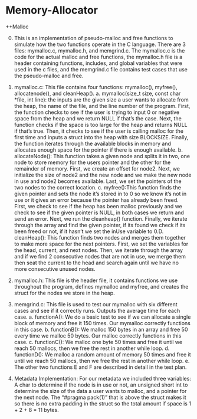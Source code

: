 # Memory-Allocator
++Malloc

0. This is an implementation of pseudo-malloc and free
functions to simulate how the two functions operate in the C language.
There are 3 files: mymalloc.c, mymalloc.h, and memgrind.c. The
mymalloc.c is the code for the actual malloc and free functions, the
mymalloc.h file is a header containing functions, includes, and global
variables that were used in the c files, and the memgrind.c file
contains test cases that use the pseudo-malloc and free.

1. mymalloc.c: This file contains four functions: mymalloc(), myfree(),
allocatenode(), and cleanHeap().
a. mymalloc(size_t size, const char *file, int line): the inputs are
the given size a user wants to allocate from the heap, the name
of the file, and the line number of the program. First, the
function checks to see if the user is trying to input 0 or
negative space from the heap and we return NULL if that’s the
case. Next, the function checks if the space is too large for the
heap and returns NULL if that’s true. Then, it checks to see if
the user is calling malloc for the first time and inputs a struct
into the heap with size BLOCKSIZE. Finally, the function iterates
through the available blocks in memory and allocates enough space
for the pointer if there is enough available.
b. allocateNode(): This function takes a given node and splits it in
two, one node to store memory for the users pointer and the other
for the remainder of memory. First, we create an offset for
node2. Next, we initialize the size of node2 and the new node and
we make the new node in use and node2 becomes available. Last, we
set the pointers of the two nodes to the correct location.
c. myfree():This function finds the given pointer and sets the node
it’s stored in to 0 so we know it’s not in use or it gives an
error because the pointer has already been freed. First, we check
to see if the heap has been malloc previously and we check to see
if the given pointer is NULL, in both cases we return and send an
error. Next, we run the cleanheap() function. Finally, we iterate
through the array and find the given pointer, if its found we
check if its been freed or not, if it hasn’t we set the inUse
variable to 0.D. cleanHeap(): This function finds two nodes and merges them
together to make more space for the next pointers. First, we set the
variables for the head, current, and next nodes. Then, we iterate
through the array and if we find 2 consecutive nodes that are not in
use, we merge them then seat the current to the head and search
again until we have no more consecutive unused nodes.

2. mymalloc.h: This file is the header file, it contains functions we use
throughout the program, defines mymalloc and myfree, and creates the
struct for the nodes we store in the heap.

3. memgrind.c: This file is used to test our mymalloc with six different
cases and see if it correctly runs. Outputs the average time for each
case.
a. functionA(): We do a basic test to see if we can allocate a
single block of memory and free it 150 times. Our mymalloc
correctly functions in this case.
b. functionB(): We malloc 150 bytes in an array and free 50 every
time we malloc 50 bytes. Our malloc correctly functions in this
case.
c. functionC(): We malloc one byte 50 times and free it until we
reach 50 mallocs, then we free the rest in another while loop.
d. functionD(): We malloc a random amount of memory 50 times and
free it until we reach 50 mallocs, then we free the rest in
another while loop.
e. The other two functions E and F are described in detail in the
test plan.

4. Metadata Implementation: For our metadata we included three variables:
A char to determine if the node is in use or not, an unsigned short int
to determine the size of the data a user wants to malloc, and a pointer
for the next node. The “#pragma pack(1)” that is above the struct makes
it so there is no extra padding in the struct so the total amount if
space is 1 + 2 + 8 = 11 bytes.
